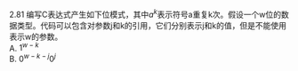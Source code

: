 2.81 编写C表达式产生如下位模式，其中$a^k$表示符号a重复k次。假设一个w位的数据类型。代码可以包含对参数j和k的引用，它们分别表示j和k的值，但是不能使用表示w的参数。  
A. $1^{w-k}$  
B. $0^{w-k-j}0^j$

